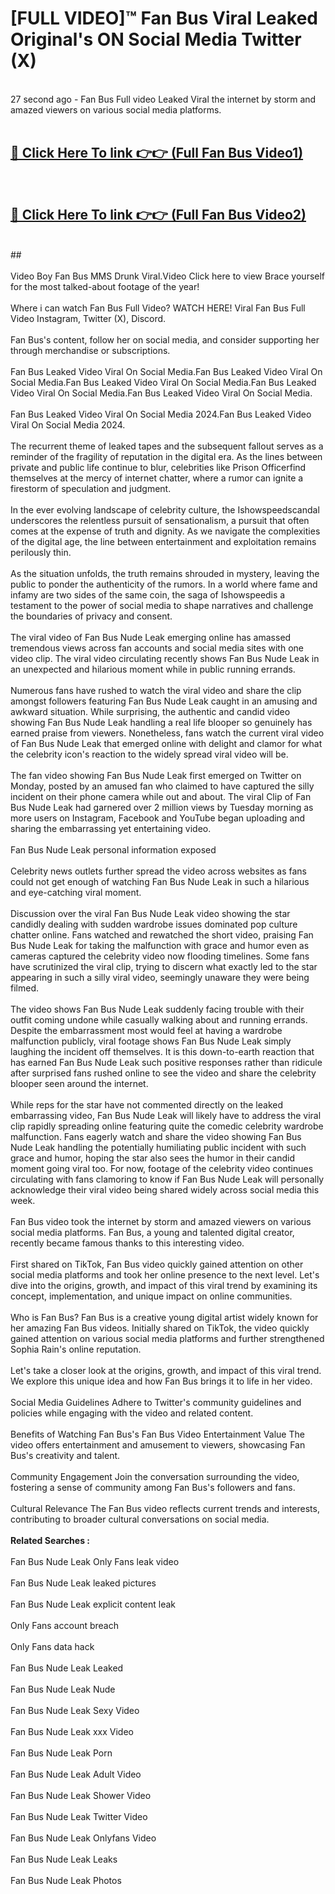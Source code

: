 # [FULL VIDEO]™ Fan Bus Viral Leaked Original's ON Social Media Twitter (X) <br>
<br>
27 second ago - Fan Bus Full video Leaked Viral the internet by storm and amazed viewers on various social media platforms.<br>

 <br>

##  <a href="https://play.123hd.live?title=Full Fan_Bus&ref=git">🔴 Click Here To link 👉👉 (Full Fan Bus Video1)</a><br>
  <br>

##  <a href="https://play.123hd.live?title=Full Fan_Bus&ref=git">🔴 Click Here To link 👉👉 (Full Fan Bus Video2)</a><br>
  <br>
  ##


  <br>

  <br>
Video Boy Fan Bus MMS Drunk Viral.Video Click here to view Brace yourself for the most talked-about footage of the year!
<br><br>
Where i can watch Fan Bus Full Video? WATCH HERE! Viral Fan Bus Full Video Instagram, Twitter (X), Discord.
<br><br>
Fan Bus's content, follow her on social media, and consider supporting her through merchandise or subscriptions.
<br><br>
Fan Bus Leaked Video Viral On Social Media.Fan Bus Leaked Video Viral On Social Media.Fan Bus Leaked Video Viral On Social Media.Fan Bus Leaked Video Viral On Social Media.Fan Bus Leaked Video Viral On Social Media.
<br><br>
Fan Bus Leaked Video Viral On Social Media 2024.Fan Bus Leaked Video Viral On Social Media 2024.
<br><br>
The recurrent theme of leaked tapes and the subsequent fallout serves as a reminder of the fragility of reputation in the digital era. As the lines between private and public life continue to blur, celebrities like Prison Officerfind themselves at the mercy of internet chatter, where a rumor can ignite a firestorm of speculation and judgment.
<br><br>
In the ever evolving landscape of celebrity culture, the Ishowspeedscandal underscores the relentless pursuit of sensationalism, a pursuit that often comes at the expense of truth and dignity. As we navigate the complexities of the digital age, the line between entertainment and exploitation remains perilously thin.
<br><br>
As the situation unfolds, the truth remains shrouded in mystery, leaving the public to ponder the authenticity of the rumors. In a world where fame and infamy are two sides of the same coin, the saga of Ishowspeedis a testament to the power of social media to shape narratives and challenge the boundaries of privacy and consent.
<br><br>
The viral video of Fan Bus Nude Leak emerging online has amassed tremendous views across fan accounts and social media sites with one video clip. The viral video circulating recently shows Fan Bus Nude Leak in an unexpected and hilarious moment while in public running errands.
<br><br>
Numerous fans have rushed to watch the viral video and share the clip amongst followers featuring Fan Bus Nude Leak caught in an amusing and awkward situation. While surprising, the authentic and candid video showing Fan Bus Nude Leak handling a real life blooper so genuinely has earned praise from viewers. Nonetheless, fans watch the current viral video of Fan Bus Nude Leak that emerged online with delight and clamor for what the celebrity icon's reaction to the widely spread viral video will be.
<br><br>
The fan video showing Fan Bus Nude Leak first emerged on Twitter on Monday, posted by an amused fan who claimed to have captured the silly incident on their phone camera while out and about. The viral Clip of Fan Bus Nude Leak had garnered over 2 million views by Tuesday morning as more users on Instagram, Facebook and YouTube began uploading and sharing the embarrassing yet entertaining video.
<br><br>
Fan Bus Nude Leak personal information exposed
<br><br>
Celebrity news outlets further spread the video across websites as fans could not get enough of watching Fan Bus Nude Leak in such a hilarious and eye-catching viral moment.
<br><br>
Discussion over the viral Fan Bus Nude Leak video showing the star candidly dealing with sudden wardrobe issues dominated pop culture chatter online. Fans watched and rewatched the short video, praising Fan Bus Nude Leak for taking the malfunction with grace and humor even as cameras captured the celebrity video now flooding timelines. Some fans have scrutinized the viral clip, trying to discern what exactly led to the star appearing in such a silly viral video, seemingly unaware they were being filmed.
<br><br>
The video shows Fan Bus Nude Leak suddenly facing trouble with their outfit coming undone while casually walking about and running errands. Despite the embarrassment most would feel at having a wardrobe malfunction publicly, viral footage shows Fan Bus Nude Leak simply laughing the incident off themselves. It is this down-to-earth reaction that has earned Fan Bus Nude Leak such positive responses rather than ridicule after surprised fans rushed online to see the video and share the celebrity blooper seen around the internet.
<br><br>
While reps for the star have not commented directly on the leaked embarrassing video, Fan Bus Nude Leak will likely have to address the viral clip rapidly spreading online featuring quite the comedic celebrity wardrobe malfunction. Fans eagerly watch and share the video showing Fan Bus Nude Leak handling the potentially humiliating public incident with such grace and humor, hoping the star also sees the humor in their candid moment going viral too. For now, footage of the celebrity video continues circulating with fans clamoring to know if Fan Bus Nude Leak will personally acknowledge their viral video being shared widely across social media this week.
<br><br>
Fan Bus video took the internet by storm and amazed viewers on various social media platforms. Fan Bus, a young and talented digital creator, recently became famous thanks to this interesting video.
<br><br>
First shared on TikTok, Fan Bus video quickly gained attention on other social media platforms and took her online presence to the next level. Let's dive into the origins, growth, and impact of this viral trend by examining its concept, implementation, and unique impact on online communities.
<br><br>
Who is Fan Bus? Fan Bus is a creative young digital artist widely known for her amazing Fan Bus videos. Initially shared on TikTok, the video quickly gained attention on various social media platforms and further strengthened Sophia Rain's online reputation.
<br><br>
Let's take a closer look at the origins, growth, and impact of this viral trend. We explore this unique idea and how Fan Bus brings it to life in her video.
<br><br>
Social Media Guidelines Adhere to Twitter's community guidelines and policies while engaging with the video and related content.
<br><br>
Benefits of Watching Fan Bus's Fan Bus Video Entertainment Value The video offers entertainment and amusement to viewers, showcasing Fan Bus's creativity and talent.
<br><br>
Community Engagement Join the conversation surrounding the video, fostering a sense of community among Fan Bus's followers and fans.
<br><br>
Cultural Relevance The Fan Bus video reflects current trends and interests, contributing to broader cultural conversations on social media.
<br><br>
<strong>Related Searches :</strong>
<br><br>
Fan Bus Nude Leak Only Fans leak video
<br><br>
Fan Bus Nude Leak leaked pictures
<br><br>
Fan Bus Nude Leak explicit content leak
<br><br>
Only Fans account breach
<br><br>
Only Fans data hack
<br><br>
Fan Bus Nude Leak Leaked
<br><br>
Fan Bus Nude Leak Nude
<br><br>
Fan Bus Nude Leak Sexy Video
<br><br>
Fan Bus Nude Leak xxx Video
<br><br>
Fan Bus Nude Leak Porn
<br><br>
Fan Bus Nude Leak Adult Video
<br><br>
Fan Bus Nude Leak Shower Video
<br><br>
Fan Bus Nude Leak Twitter Video
<br><br>
Fan Bus Nude Leak Onlyfans Video
<br><br>
Fan Bus Nude Leak Leaks
<br><br>
Fan Bus Nude Leak Photos